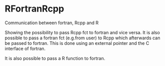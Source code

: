 # RFortranRcpp
Communication between fortran, Rcpp and R

 Showing the possibility to pass Rcpp fct to fortran and vice versa.
 It is also possible to pass a fortran fct (e.g.from user) to Rcpp which afterwards can be passed to fortran.
 This is done using an external pointer and the C interface of fortran.
 
 It is also possible to pass a R function to fortran.
